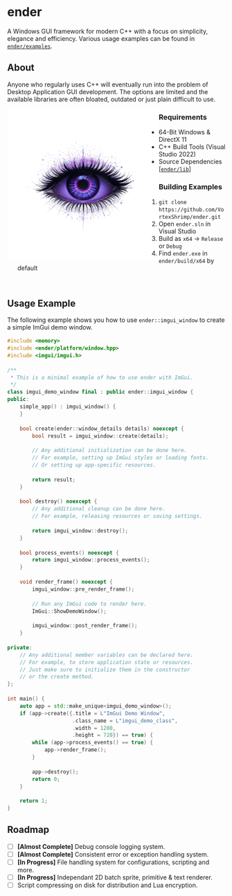 # ender
A Windows GUI framework for modern C++ with a focus on simplicity,
elegance and efficiency. Various usage examples can be found in
[`ender/examples`](https://github.com/VortexShrimp/ender/tree/master/examples).

## About
Anyone who regularly uses C++ will eventually run into the problem of
Desktop Application GUI development. The options are limited and the
available libraries are often bloated, outdated or just plain difficult to
use.

<img src="data/logo.png" align="left" width="350px"/>

### Requirements

- 64-Bit Windows & DirectX 11
- C++ Build Tools (Visual Studio 2022)
- Source Dependencies [[`ender/lib`](https://github.com/VortexShrimp/ender/tree/master/ender/lib)]

### Building Examples

1. `git clone https://github.com/VortexShrimp/ender.git`
2. Open `ender.sln` in Visual Studio
3. Build as `x64` -> `Release` or `Debug`
4. Find `ender.exe` in `ender/build/x64` by default

<br clear="left"/>

## Usage Example
The following example shows you how to use `ender::imgui_window` to create a simple
ImGui demo window.

```cpp
#include <memory>
#include <ender/platform/window.hpp>
#include <imgui/imgui.h>

/**
 * This is a minimal example of how to use ender with ImGui.
 */
class imgui_demo_window final : public ender::imgui_window {
public:
    simple_app() : imgui_window() {
    }

    bool create(ender::window_details details) noexcept {
        bool result = imgui_window::create(details);

        // Any additional initialization can be done here.
        // For example, setting up ImGui styles or loading fonts.
        // Or setting up app-specific resources.

        return result;
    }

    bool destroy() noexcept {
        // Any additional cleanup can be done here.
        // For example, releasing resources or saving settings.

        return imgui_window::destroy();
    }

    bool process_events() noexcept {
        return imgui_window::process_events();
    }

    void render_frame() noexcept {
        imgui_window::pre_render_frame();

        // Run any ImGui code to render here.
        ImGui::ShowDemoWindow();

        imgui_window::post_render_frame();
    }

private:
    // Any additional member variables can be declared here.
    // For example, to store application state or resources.
    // Just make sure to initialize them in the constructor
    // or the create method.
};

int main() {
    auto app = std::make_unique<imgui_demo_window>();
    if (app->create({.title = L"ImGui Demo Window",
                     .class_name = L"imgui_demo_class",
                     .width = 1280,
                     .height = 720}) == true) {
        while (app->process_events() == true) {
            app->render_frame();
        }

        app->destroy();
        return 0;
    }

    return 1;
}
```

## Roadmap

- [ ] **[Almost Complete]** Debug console logging system.
- [ ] **[Almost Complete]** Consistent error or exception handling system.
- [ ] **[In Progress]** File handling system for configurations, scripting and more.
- [ ] **[In Progress]** Independant 2D batch sprite, primitive & text renderer.
- [ ] Script compressing on disk for distribution and Lua encryption.

<!--
## Example
### Simple Window
The example below spawns a 64-bit Win32, Directx11 window running ImGui.
This is the [mess](https://github.com/ocornut/imgui/blob/master/examples/example_win32_directx11/main.cpp)
that *ender* is cleaning up.
```cpp
// include <ender/platform/window.hpp>
// include <imgui/imgui.h>

void on_render_frame(ender::window*) {
    // Run any ImGui code here.
    ImGui::ShowDemoWindow();
}

INT WINAPI wWinMain(HINSTANCE, HINSTANCE, PWSTR, INT) {
    auto app = std::make_unique<ender::window>();
    if (app->create(nullptr, {.title = L"simple window",
                              .class_name = L"simple_class",
                              .width = 1280,
                              .height = 720,
                              .on_message_create = nullptr,
                              .on_message_destroy = nullptr,
                              .on_message_close = nullptr}) == true) {
        while (app->handle_events(nullptr) == true) {
            app->render_frame(on_render_frame);
        }

        app->destroy(nullptr);

        return 0;
    }

    return 1;
}
```
<img src="data/menu_app_example.PNG" align="right" width="450px"></img>

Find more examples at [`ender/examples`](https://github.com/VortexShrimp/ender/tree/master/examples).

Any class inheritting from <code>ender\::window</code> can be infinitely created.
For example, you could have <code>std::vector<ender\::window*> windows</code>
to manage many windows.

All window messages will be routed through their own callbacks, if they've been set
during initialization. Use them to change what your windows do.

This example is using *ender* as a window framework with ImGui, but its much
more capable than that.

<br clear="right"/>

### Crypto Price Checker
<img src="data/price_checker_example.PNG" align="left" width="300px"></img>
This project's user interface is scripted with Lua by setting up an `ender::lua_window`.
See [`examples/crypto_price_checker`](https://github.com/VortexShrimp/ender/tree/master/examples/crypto_price_checker)
for the source code.

It makes asynchronous get requests to a crypto REST API and parses
the json before displaying the coin's information.

<br clear="left"/>

## Distribution
Applications created with *ender* are fully self containing. Projects created
with `ender::window` can be destributed as an executable only.

Applications created with `ender::lua_window` will simply require a "script"
directory alongside the executable containing the desired scripts.

## Support
Only supports 64-bit Windows at the moment.
-->
